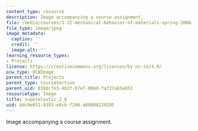 ```yaml
---
content_type: resource
description: Image accompanying a course assignment.
file: /media/courses/3-22-mechanical-behavior-of-materials-spring-2008/4dc9e0519393e8cbf296a89080229205_superelastic_2_8.jpg
file_type: image/jpeg
image_metadata:
  caption: ''
  credit: ''
  image-alt: ''
learning_resource_types:
- Projects
license: https://creativecommons.org/licenses/by-nc-sa/4.0/
ocw_type: OCWImage
parent_title: Projects
parent_type: CourseSection
parent_uid: 8388cfe3-4b2f-b7e7-0060-faf27a65e652
resourcetype: Image
title: superelastic_2_8
uid: 4dc9e051-9393-e8cb-f296-a89080229205
---
```

Image accompanying a course assignment.